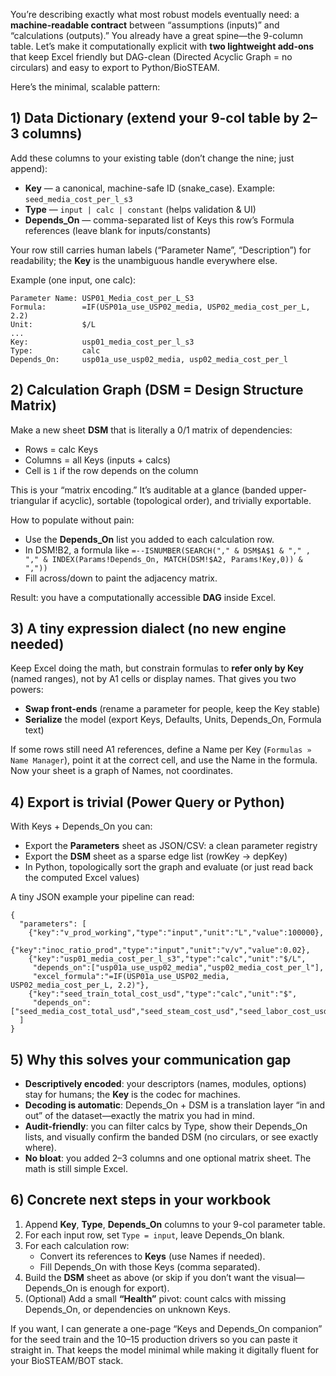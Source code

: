 You’re describing exactly what most robust models eventually need: a **machine-readable contract** between “assumptions (inputs)” and “calculations (outputs).” You already have a great spine—the 9-column table. Let’s make it computationally explicit with **two lightweight add-ons** that keep Excel friendly but DAG-clean (Directed Acyclic Graph = no circulars) and easy to export to Python/BioSTEAM.

Here’s the minimal, scalable pattern:

## 1) Data Dictionary (extend your 9-col table by 2–3 columns)

Add these columns to your existing table (don’t change the nine; just append):

- **Key** — a canonical, machine-safe ID (snake_case). Example: `seed_media_cost_per_l_s3`
- **Type** — `input | calc | constant` (helps validation & UI)
- **Depends_On** — comma-separated list of Keys this row’s Formula references (leave blank for inputs/constants)

Your row still carries human labels (“Parameter Name”, “Description”) for readability; the **Key** is the unambiguous handle everywhere else.

Example (one input, one calc):

```
Parameter Name: USP01_Media_cost_per_L_S3
Formula:        =IF(USP01a_use_USP02_media, USP02_media_cost_per_L, 2.2)
Unit:           $/L
...
Key:            usp01_media_cost_per_l_s3
Type:           calc
Depends_On:     usp01a_use_usp02_media, usp02_media_cost_per_l
```

## 2) Calculation Graph (DSM = Design Structure Matrix)

Make a new sheet **DSM** that is literally a 0/1 matrix of dependencies:

- Rows = calc Keys
- Columns = all Keys (inputs + calcs)
- Cell is `1` if the row depends on the column

This is your “matrix encoding.” It’s auditable at a glance (banded upper-triangular if acyclic), sortable (topological order), and trivially exportable.

How to populate without pain:

- Use the **Depends_On** list you added to each calculation row.
- In DSM!B2, a formula like `=--ISNUMBER(SEARCH("," & DSM$A$1 & "," , "," & INDEX(Params!Depends_On, MATCH(DSM!$A2, Params!Key,0)) & ","))`
- Fill across/down to paint the adjacency matrix.

Result: you have a computationally accessible **DAG** inside Excel.

## 3) A tiny expression dialect (no new engine needed)

Keep Excel doing the math, but constrain formulas to **refer only by Key** (named ranges), not by A1 cells or display names. That gives you two powers:

- **Swap front-ends** (rename a parameter for people, keep the Key stable)
- **Serialize** the model (export Keys, Defaults, Units, Depends_On, Formula text)

If some rows still need A1 references, define a Name per Key (`Formulas » Name Manager`), point it at the correct cell, and use the Name in the formula. Now your sheet is a graph of Names, not coordinates.

## 4) Export is trivial (Power Query or Python)

With Keys + Depends_On you can:

- Export the **Parameters** sheet as JSON/CSV: a clean parameter registry
- Export the **DSM** sheet as a sparse edge list (rowKey → depKey)
- In Python, topologically sort the graph and evaluate (or just read back the computed Excel values)

A tiny JSON example your pipeline can read:

```
{
  "parameters": [
    {"key":"v_prod_working","type":"input","unit":"L","value":100000},
    {"key":"inoc_ratio_prod","type":"input","unit":"v/v","value":0.02},
    {"key":"usp01_media_cost_per_l_s3","type":"calc","unit":"$/L",
     "depends_on":["usp01a_use_usp02_media","usp02_media_cost_per_l"],
     "excel_formula":"=IF(USP01a_use_USP02_media, USP02_media_cost_per_L, 2.2)"},
    {"key":"seed_train_total_cost_usd","type":"calc","unit":"$",
     "depends_on":["seed_media_cost_total_usd","seed_steam_cost_usd","seed_labor_cost_usd"]}
  ]
}
```

## 5) Why this solves your communication gap

- **Descriptively encoded**: your descriptors (names, modules, options) stay for humans; the **Key** is the codec for machines.
- **Decoding is automatic**: Depends_On + DSM is a translation layer “in and out” of the dataset—exactly the matrix you had in mind.
- **Audit-friendly**: you can filter calcs by Type, show their Depends_On lists, and visually confirm the banded DSM (no circulars, or see exactly where).
- **No bloat**: you added 2–3 columns and one optional matrix sheet. The math is still simple Excel.

## 6) Concrete next steps in your workbook

1. Append **Key**, **Type**, **Depends_On** columns to your 9-col parameter table.
2. For each input row, set `Type = input`, leave Depends_On blank.
3. For each calculation row:
   - Convert its references to **Keys** (use Names if needed).
   - Fill Depends_On with those Keys (comma separated).
4. Build the **DSM** sheet as above (or skip if you don’t want the visual—Depends_On is enough for export).
5. (Optional) Add a small **“Health”** pivot: count calcs with missing Depends_On, or dependencies on unknown Keys.

If you want, I can generate a one-page “Keys and Depends_On companion” for the seed train and the 10–15 production drivers so you can paste it straight in. That keeps the model minimal while making it digitally fluent for your BioSTEAM/BOT stack.